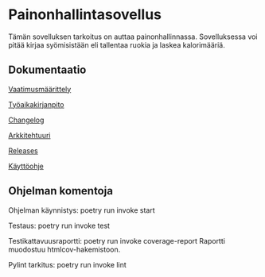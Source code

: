 # Painonhallintasovellus
Tämän sovelluksen tarkoitus on auttaa painonhallinnassa. Sovelluksessa voi pitää 
kirjaa syömisistään eli tallentaa ruokia ja laskea kalorimääriä.

## Dokumentaatio

[Vaatimusmäärittely](https://github.com/TerhiRoksa/ot-harjoitustyo/blob/main/dokumentaatio/vaatimusmaarittely.md)

[Työaikakirjanpito](https://github.com/TerhiRoksa/ot-harjoitustyo/blob/main/dokumentaatio/tyoaikakirjanpito.md)

[Changelog](https://github.com/TerhiRoksa/ot-harjoitustyo/blob/main/dokumentaatio/changelog.md)

[Arkkitehtuuri](https://github.com/TerhiRoksa/ot-harjoitustyo/blob/main/dokumentaatio/arkkitehtuuri.md)

[Releases](https://github.com/TerhiRoksa/ot-harjoitustyo/releases)

[Käyttöohje](https://github.com/TerhiRoksa/ot-harjoitustyo/blob/main/dokumentaatio/kayttoohje.md)

## Ohjelman komentoja

Ohjelman käynnistys:
poetry run invoke start

Testaus:
poetry run invoke test

Testikattavuusraportti:
poetry run invoke coverage-report
Raportti muodostuu htmlcov-hakemistoon.

Pylint tarkitus:
poetry run invoke lint
